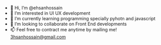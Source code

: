 - 👋 Hi, I’m @ehsanhossain
- 👀 I’m interested in UI UX development
- 🌱 I’m currently learning programming specially pyhotn and javascript
- 💞️ I’m looking to collaborate on Front End developments
- 📫 Feel free to contract me anytime by mailing me! <3hsanhossain@gmail.com>
